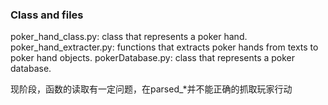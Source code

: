 
### Class and files

poker_hand_class.py: class that represents a poker hand.
poker_hand_extracter.py: functions that extracts poker hands from texts to poker hand objects.
pokerDatabase.py: class that represents a poker database.

现阶段，函数的读取有一定问题，在parsed_*并不能正确的抓取玩家行动